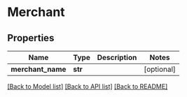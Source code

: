 # Merchant

## Properties
Name | Type | Description | Notes
------------ | ------------- | ------------- | -------------
**merchant_name** | **str** |  | [optional] 

[[Back to Model list]](../README.md#documentation-for-models) [[Back to API list]](../README.md#documentation-for-api-endpoints) [[Back to README]](../README.md)


